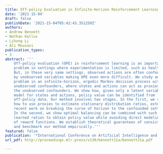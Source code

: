 ```yaml
---
title: Off-policy Evaluation in Infinite-Horizon Reinforcement Learning with Latent Confounders
date: '2021-15-04'
draft: false
publishDate: '2021-15-04T05:42:43.351259Z'
authors:
- Andrew Bennett
- Nathan Kallus
- Lihong Li
- Ali Mousavi
publication_types:
- 3
abstract: '''
    Off-policy evaluation (OPE) in reinforcement learning is an important
    problem in settings where experimentation is limited, such as healthcare.
    But, in these very same settings, observed actions are often confounded
    by unobserved variables making OPE even more difficult. We study an OPE
    problem in an infinite-horizon, ergodic Markov decision process with
    unobserved confounders, where states and actions can act as proxies for
    the unobserved confounders. We show how, given only a latent variable
    model for states and actions, policy value can be identified from
    off-policy data. Our method involves two stages. In the first, we show
    how to use proxies to estimate stationary distribution ratios, extending
    recent work on breaking the curse of horizon to the confounded setting.
    In the second, we show optimal balancing can be combined with such
    learned ratios to obtain policy value while avoiding direct modeling
    of reward functions. We establish theoretical guarantees of consistency
    and benchmark our method empirically.'''
featured: false
publication: '*International Conference on Artificial Intelligence and Statistics*'
url_pdf: http://proceedings.mlr.press/v130/bennett21a/bennett21a.pdf

---
```

